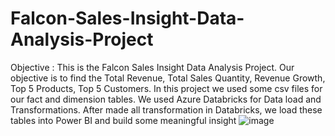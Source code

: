 # Falcon-Sales-Insight-Data-Analysis-Project

Objective :
This is the Falcon Sales Insight Data Analysis Project. 
Our objective is to find the Total Revenue, Total Sales Quantity, Revenue Growth, Top 5 Products, Top 5 Customers.
In this project we used some csv files for our fact and dimension tables. We used Azure Databricks for Data load and Transformations.
After made all transformation in Databricks, we load these tables into Power BI and build some meaningful insight
![image](https://github.com/PabitraKumarGhorai/Falcon-Sales-Insight-Data-Analysis-Project/assets/50179771/f64cf497-e76f-4c25-8be3-186d70e79f7b)
